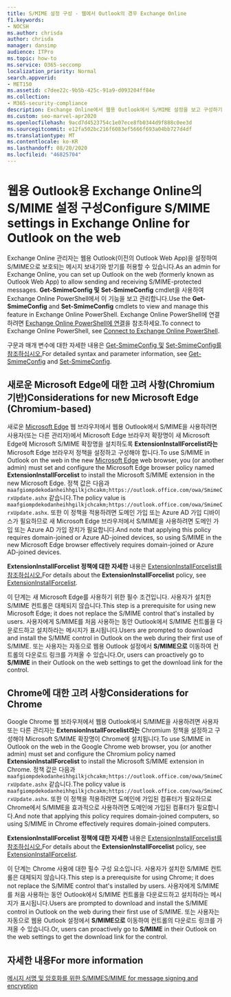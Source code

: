 ```yaml
---
title: S/MIME 설정 구성 - 웹에서 Outlook의 경우 Exchange Online
f1.keywords:
- NOCSH
ms.author: chrisda
author: chrisda
manager: dansimp
audience: ITPro
ms.topic: how-to
ms.service: O365-seccomp
localization_priority: Normal
search.appverid:
- MET150
ms.assetid: c7dee22c-9b5b-425c-91a9-d093204ff84e
ms.collection:
- M365-security-compliance
description: Exchange Online에서 웹용 Outlook에서 S/MIME 설정을 보고 구성하기 위해 Exchange Online 관리자가 수행해야 하는 작업에 대한 간략한 설명입니다.
ms.custom: seo-marvel-apr2020
ms.openlocfilehash: 9acd7d4523754c1e07ece8fb0344d9f888c0ee3d
ms.sourcegitcommit: e12fa502bc216f6083ef5666f693a04bb727d4df
ms.translationtype: MT
ms.contentlocale: ko-KR
ms.lasthandoff: 08/20/2020
ms.locfileid: "46825704"
---
```

# <a name="configure-smime-settings-in-exchange-online-for-outlook-on-the-web"></a><span data-ttu-id="1425f-103">웹용 Outlook용 Exchange Online의 S/MIME 설정 구성</span><span class="sxs-lookup"><span data-stu-id="1425f-103">Configure S/MIME settings in Exchange Online for Outlook on the web</span></span>

<span data-ttu-id="1425f-104">Exchange Online 관리자는 웹용 Outlook(이전의 Outlook Web App)을 설정하여 S/MIME으로 보호되는 메시지 보내기와 받기를 허용할 수 있습니다.</span><span class="sxs-lookup"><span data-stu-id="1425f-104">As an admin for Exchange Online, you can set up Outlook on the web (formerly known as Outlook Web App) to allow sending and receiving S/MIME-protected messages.</span></span> <span data-ttu-id="1425f-105">**Get-SmimeConfig 및** **Set-SmimeConfig** cmdlet을 사용하여 Exchange Online PowerShell에서 이 기능을 보고 관리합니다.</span><span class="sxs-lookup"><span data-stu-id="1425f-105">Use the **Get-SmimeConfig** and **Set-SmimeConfig** cmdlets to view and manage this feature in Exchange Online PowerShell.</span></span> <span data-ttu-id="1425f-106">Exchange Online PowerShell에 연결하려면 [Exchange Online PowerShell에 연결](https://docs.microsoft.com/powershell/exchange/connect-to-exchange-online-powershell)을 참조하세요.</span><span class="sxs-lookup"><span data-stu-id="1425f-106">To connect to Exchange Online PowerShell, see [Connect to Exchange Online PowerShell](https://docs.microsoft.com/powershell/exchange/connect-to-exchange-online-powershell).</span></span>

<span data-ttu-id="1425f-107">구문과 매개 변수에 대한 자세한 내용은 [Get-SmimeConfig 및](https://docs.microsoft.com/powershell/module/exchange/get-smimeconfig) [Set-SmimeConfig를 참조하십시오.](https://docs.microsoft.com/powershell/module/exchange/set-smimeconfig)</span><span class="sxs-lookup"><span data-stu-id="1425f-107">For detailed syntax and parameter information, see [Get-SmimeConfig](https://docs.microsoft.com/powershell/module/exchange/get-smimeconfig) and [Set-SmimeConfig](https://docs.microsoft.com/powershell/module/exchange/set-smimeconfig).</span></span>

## <a name="considerations-for-new-microsoft-edge-chromium-based"></a><span data-ttu-id="1425f-108">새로운 Microsoft Edge에 대한 고려 사항(Chromium 기반)</span><span class="sxs-lookup"><span data-stu-id="1425f-108">Considerations for new Microsoft Edge (Chromium-based)</span></span>

<span data-ttu-id="1425f-109">새로운 [Microsoft Edge](https://www.microsoft.com/windows/microsoft-edge) 웹 브라우저에서 웹용 Outlook에서 S/MIME을 사용하려면 사용자(또는 다른 관리자)에서 Microsoft Edge 브라우저 확장명이 새 Microsoft Edge에 Microsoft S/MIME 확장명을 설치하도록 **ExtensionInstallForcelist라는** Microsoft Edge 브라우저 정책을 설정하고 구성해야 합니다.</span><span class="sxs-lookup"><span data-stu-id="1425f-109">To use S/MIME in Outlook on the web in the new [Microsoft Edge](https://www.microsoft.com/windows/microsoft-edge) web browser, you (or another admin) must set and configure the Microsoft Edge browser policy named **ExtensionInstallForcelist** to install the Microsoft S/MIME extension in the new Microsoft Edge.</span></span> <span data-ttu-id="1425f-110">정책 값은 다음과 `maafgiompdekodanheihhgilkjchcakm;https://outlook.office.com/owa/SmimeCrxUpdate.ashx` 같습니다.</span><span class="sxs-lookup"><span data-stu-id="1425f-110">The policy value is `maafgiompdekodanheihhgilkjchcakm;https://outlook.office.com/owa/SmimeCrxUpdate.ashx`.</span></span> <span data-ttu-id="1425f-111">또한 이 정책을 적용하려면 도메인 가입 또는 Azure AD 가입 디바이스가 필요하므로 새 Microsoft Edge 브라우저에서 S/MIME을 사용하려면 도메인 가입 또는 Azure AD 가입 장치가 필요합니다.</span><span class="sxs-lookup"><span data-stu-id="1425f-111">And note that applying this policy requires domain-joined or Azure AD-joined devices, so using S/MIME in the new Microsoft Edge browser effectively requires domain-joined or Azure AD-joined devices.</span></span>

<span data-ttu-id="1425f-112">**ExtensionInstallForcelist 정책에 대한 자세한** 내용은 [ExtensionInstallForcelist를 참조하십시오.](https://docs.microsoft.com/DeployEdge/microsoft-edge-policies#extensioninstallforcelist)</span><span class="sxs-lookup"><span data-stu-id="1425f-112">For details about the **ExtensionInstallForcelist** policy, see [ExtensionInstallForcelist](https://docs.microsoft.com/DeployEdge/microsoft-edge-policies#extensioninstallforcelist).</span></span>

<span data-ttu-id="1425f-113">이 단계는 새 Microsoft Edge를 사용하기 위한 필수 조건입니다. 사용자가 설치한 S/MIME 컨트롤은 대체되지 않습니다.</span><span class="sxs-lookup"><span data-stu-id="1425f-113">This step is a prerequisite for using new Microsoft Edge; it does not replace the S/MIME control that's installed by users.</span></span> <span data-ttu-id="1425f-114">사용자에게 S/MIME를 처음 사용하는 동안 Outlook에서 S/MIME 컨트롤을 다운로드하고 설치하라는 메시지가 표시됩니다.</span><span class="sxs-lookup"><span data-stu-id="1425f-114">Users are prompted to download and install the S/MIME control in Outlook on the web during their first use of S/MIME.</span></span> <span data-ttu-id="1425f-115">또는 사용자는 자동으로 웹용 Outlook 설정에서 **S/MIME으로** 이동하여 컨트롤의 다운로드 링크를 가져올 수 있습니다.</span><span class="sxs-lookup"><span data-stu-id="1425f-115">Or, users can proactively go to **S/MIME** in their Outlook on the web settings to get the download link for the control.</span></span>

## <a name="considerations-for-chrome"></a><span data-ttu-id="1425f-116">Chrome에 대한 고려 사항</span><span class="sxs-lookup"><span data-stu-id="1425f-116">Considerations for Chrome</span></span>

<span data-ttu-id="1425f-117">Google Chrome 웹 브라우저에서 웹용 Outlook에서 S/MIME을 사용하려면 사용자 또는 다른 관리자는 **ExtensionInstallForcelist라는** Chromium 정책을 설정하고 구성해야 Microsoft S/MIME 확장명이 Chrome에 설치됩니다.</span><span class="sxs-lookup"><span data-stu-id="1425f-117">To use S/MIME in Outlook on the web in the Google Chrome web browser, you (or another admin) must set and configure the Chromium policy named **ExtensionInstallForcelist** to install the Microsoft S/MIME extension in Chrome.</span></span> <span data-ttu-id="1425f-118">정책 값은 다음과 `maafgiompdekodanheihhgilkjchcakm;https://outlook.office.com/owa/SmimeCrxUpdate.ashx` 같습니다.</span><span class="sxs-lookup"><span data-stu-id="1425f-118">The policy value is `maafgiompdekodanheihhgilkjchcakm;https://outlook.office.com/owa/SmimeCrxUpdate.ashx`.</span></span> <span data-ttu-id="1425f-119">또한 이 정책을 적용하려면 도메인에 가입된 컴퓨터가 필요하므로 Chrome에서 S/MIME을 효과적으로 사용하려면 도메인에 가입된 컴퓨터가 필요합니다.</span><span class="sxs-lookup"><span data-stu-id="1425f-119">And note that applying this policy requires domain-joined computers, so using S/MIME in Chrome effectively requires domain-joined computers.</span></span>

<span data-ttu-id="1425f-120">**ExtensionInstallForcelist 정책에 대한 자세한** 내용은 [ExtensionInstallForcelist를 참조하십시오.](https://cloud.google.com/docs/chrome-enterprise/policies/?policy=ExtensionInstallForcelist)</span><span class="sxs-lookup"><span data-stu-id="1425f-120">For details about the **ExtensionInstallForcelist** policy, see [ExtensionInstallForcelist](https://cloud.google.com/docs/chrome-enterprise/policies/?policy=ExtensionInstallForcelist).</span></span>

<span data-ttu-id="1425f-121">이 단계는 Chrome 사용에 대한 필수 구성 요소입니다. 사용자가 설치한 S/MIME 컨트롤은 대체되지 않습니다.</span><span class="sxs-lookup"><span data-stu-id="1425f-121">This step is a prerequisite for using Chrome; it does not replace the S/MIME control that's installed by users.</span></span> <span data-ttu-id="1425f-122">사용자에게 S/MIME를 처음 사용하는 동안 Outlook에서 S/MIME 컨트롤을 다운로드하고 설치하라는 메시지가 표시됩니다.</span><span class="sxs-lookup"><span data-stu-id="1425f-122">Users are prompted to download and install the S/MIME control in Outlook on the web during their first use of S/MIME.</span></span> <span data-ttu-id="1425f-123">또는 사용자는 자동으로 웹용 Outlook 설정에서 **S/MIME으로** 이동하여 컨트롤의 다운로드 링크를 가져올 수 있습니다.</span><span class="sxs-lookup"><span data-stu-id="1425f-123">Or, users can proactively go to **S/MIME** in their Outlook on the web settings to get the download link for the control.</span></span>

## <a name="for-more-information"></a><span data-ttu-id="1425f-124">자세한 내용</span><span class="sxs-lookup"><span data-stu-id="1425f-124">For more information</span></span>

[<span data-ttu-id="1425f-125">메시지 서명 및 암호화를 위한 S/MIME</span><span class="sxs-lookup"><span data-stu-id="1425f-125">S/MIME for message signing and encryption</span></span>](s-mime-for-message-signing-and-encryption.md)
